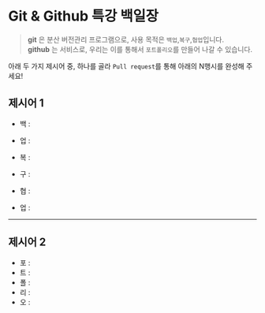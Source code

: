 # Git & Github 특강 백일장
> **git** 은 분산 버전관리 프로그램으로, 사용 목적은 `백업`,`복구`,`협업`입니다.   
> **github** 는 서비스로, 우리는 이를 통해서 `포트폴리오`를 만들어 나갈 수 있습니다.

아래 두 가지 제시어 중, 하나를 골라 `Pull request`를 통해 아래의 N행시를 완성해 주세요!

## 제시어 1
- 백 : 
- 업 : 

- 복 : 
- 구 : 

- 협 : 
- 업 : 

---
## 제시어 2
- 포 : 
- 트 : 
- 폴 : 
- 리 : 
- 오 : 
